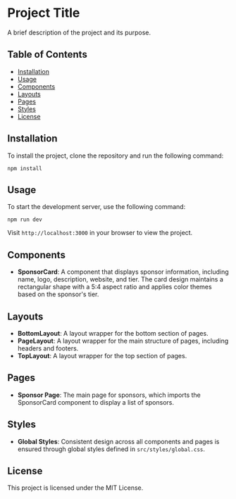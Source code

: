 # Project Title

A brief description of the project and its purpose.

## Table of Contents

- [Installation](#installation)
- [Usage](#usage)
- [Components](#components)
- [Layouts](#layouts)
- [Pages](#pages)
- [Styles](#styles)
- [License](#license)

## Installation

To install the project, clone the repository and run the following command:

```
npm install
```

## Usage

To start the development server, use the following command:

```
npm run dev
```

Visit `http://localhost:3000` in your browser to view the project.

## Components

- **SponsorCard**: A component that displays sponsor information, including name, logo, description, website, and tier. The card design maintains a rectangular shape with a 5:4 aspect ratio and applies color themes based on the sponsor's tier.

## Layouts

- **BottomLayout**: A layout wrapper for the bottom section of pages.
- **PageLayout**: A layout wrapper for the main structure of pages, including headers and footers.
- **TopLayout**: A layout wrapper for the top section of pages.

## Pages

- **Sponsor Page**: The main page for sponsors, which imports the SponsorCard component to display a list of sponsors.

## Styles

- **Global Styles**: Consistent design across all components and pages is ensured through global styles defined in `src/styles/global.css`.

## License

This project is licensed under the MIT License.
